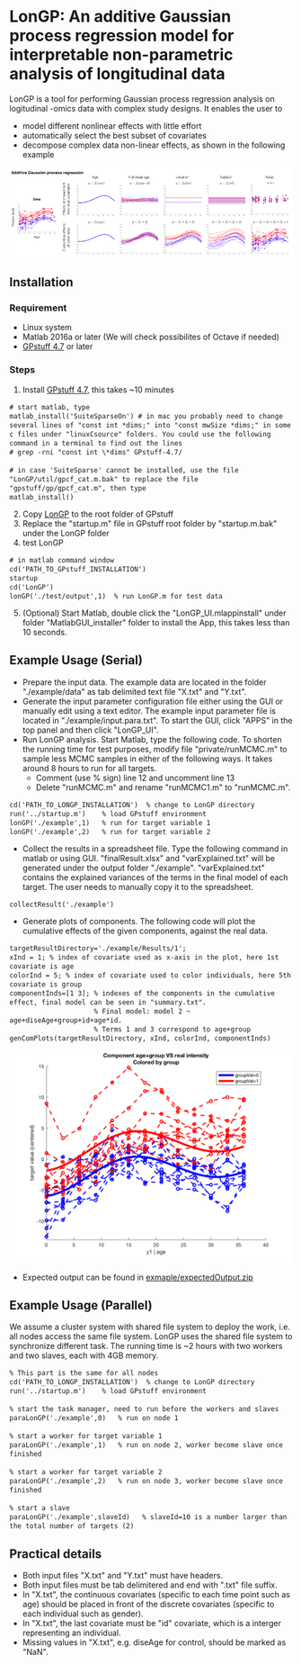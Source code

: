 # LonGP: An additive Gaussian process regression model for interpretable non-parametric analysis of longitudinal data

LonGP is a tool for performing Gaussian process regression analysis on logitudinal -omics data with complex study designs. It enables the user to 

* model different nonlinear effects with little effort 
* automatically select the best subset of covariates
* decompose complex data non-linear effects, as shown in the following example

![LonGP figure](./AdditiveGP-v8.png)

## Installation
### Requirement
* Linux system
* Matlab 2016a or later (We will check possibilites of Octave if needed)
* [GPstuff 4.7](https://github.com/gpstuff-dev/gpstuff)  or later 

### Steps
1. Install [GPstuff 4.7](https://github.com/gpstuff-dev/gpstuff), this takes ~10 minutes

```
# start matlab, type
matlab_install('SuiteSparseOn') # in mac you probably need to change several lines of "const int *dims;" into "const mwSize *dims;" in some c files under "linuxCsource" folders. You could use the following command in a terminal to find out the lines
# grep -rni "const int \*dims" GPstuff-4.7/
 
# in case 'SuiteSparse' cannot be installed, use the file "LonGP/util/gpcf_cat.m.bak" to replace the file "gpstuff/gp/gpcf_cat.m", then type
matlab_install()
```
2. Copy [LonGP](https://github.com/chengl7/LonGP/archive/master.zip) to the root folder of GPstuff
3. Replace the "startup.m" file in GPstuff root folder by "startup.m.bak" under the LonGP folder
4. test LonGP

```
# in matlab command window
cd('PATH_TO_GPstuff_INSTALLATION') 
startup
cd('LonGP')
lonGP('./test/output',1)  % run LonGP.m for test data
```
5. (Optional) Start Matlab, double click the "LonGP\_UI.mlappinstall" under folder "MatlabGUI\_installer" folder to install the App, this takes less than 10 seconds.

## Example Usage (Serial)
* Prepare the input data. The example data are located in the folder "./example/data" as tab delimited text file "X.txt" and "Y.txt".
* Generate the input parameter configuration file either using the GUI or manually edit using a text editor. The example input parameter file is located in "./example/input.para.txt". To start the GUI, click "APPS" in the top panel and then click "LonGP_UI".
* Run LonGP analysis. Start Matlab, type the following code. To shorten the running time for test purposes, modify file "private/runMCMC.m" to sample less MCMC samples in either of the following ways.  It takes around 8 hours to run for all targets. 
	*  Comment (use % sign) line 12 and uncomment line 13
	*  Delete "runMCMC.m" and rename "runMCMC1.m" to "runMCMC.m".

```
cd('PATH_TO_LONGP_INSTALLATION')  % change to LonGP directory
run('../startup.m')    % load GPstuff environment
lonGP('./example',1)   % run for target variable 1
lonGP('./example',2)   % run for target variable 2
```
* Collect the results in a spreadsheet file. Type the following command in matlab or using GUI. "finalResult.xlsx" and "varExplained.txt" will be generated under the output folder "./example". "varExplained.txt" contains the explained variances of the terms in the final model of each target. The user needs to manually copy it to the spreadsheet.


```
collectResult('./example') 
```
* Generate plots of components. The following code will plot the cumulative effects of the given components, against the real data.


```
targetResultDirectory='./example/Results/1';
xInd = 1; % index of covariate used as x-axis in the plot, here 1st covariate is age
colorInd = 5; % index of covariate used to color individuals, here 5th covariate is group
componentInds=[1 3]; % indexes of the components in the cumulative effect, final model can be seen in "summary.txt".
                     % Final model: model 2 ~ age+diseAge+group+id+age*id. 
                     % Terms 1 and 3 correspond to age+group
genComPlots(targetResultDirectory, xInd, colorInd, componentInds)
```
![Example plot](./example/target_1-com_1+3.png)

* Expected output can be found in [exmaple/expectedOutput.zip](./example/expectedOutput.zip)

## Example Usage (Parallel)
We assume a cluster system with shared file system to deploy the work, i.e. all nodes access the same file system. LonGP uses the shared file system to synchronize different task. The running time is ~2 hours with two workers and two slaves, each with 4GB memory.

```
% This part is the same for all nodes
cd('PATH_TO_LONGP_INSTALLATION')  % change to LonGP directory
run('../startup.m')    % load GPstuff environment

% start the task manager, need to run before the workers and slaves
paraLonGP('./example',0)   % run on node 1

% start a worker for target variable 1
paraLonGP('./example',1)   % run on node 2, worker become slave once finished

% start a worker for target variable 2
paraLonGP('./example',2)   % run on node 3, worker become slave once finished

% start a slave 
paraLonGP('./example',slaveId)   % slaveId=10 is a number larger than the total number of targets (2)
```

## Practical details
* Both input files "X.txt" and "Y.txt" must have headers.
* Both input files must be tab delimitered and end with ".txt" file suffix. 
* In "X.txt", the continuous covariates (specific to each time point such as age) should be placed in front of the discrete covariates (specific to each individual such as gender). 
* In "X.txt", the last covariate must be "id" covariate, which is a interger representing an individual.
* Missing values in "X.txt", e.g. diseAge for control, should be marked as "NaN".



